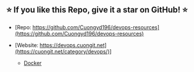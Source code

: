 
## ⭐️ If you like this Repo, give it a star on GitHub! ⭐️

- [Repo: https://github.com/Cuongyd196/devops-resources](https://github.com/Cuongyd196/devops-resources)

- [Website: https://devops.cuongit.net](https://cuongit.net/category/devops/)]

    - [Docker](https://cuongit.net/category/devops/docker/)


